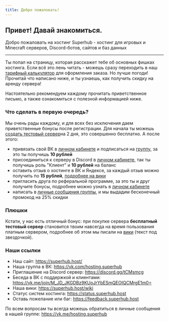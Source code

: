 ```yaml
---
title: Добро пожаловать!
---
```


## Привет! Давай знакомиться.

Добро пожаловать на хостинг Superhub - хостинг для игровых и Minecraft серверов, Discord-ботов, сайтов и баз данных

---

Ты попал на страницу, которая расскажет тебе об основных фишках хостинга. Если всё это лень читать - можешь сразу переходить в наш [тарифный калькулятор](https://superhub.host/order) для оформления заказа. Но лучше погоди! Прочитай что написано ниже, и ты узнаешь, как получить скидку на аренду сервера!

Настоятельно рекомендуем каждому прочитать приветственное письмо, а также ознакомиться с полезной информацией ниже. 

### Что сделать в первую очередь?

Мы очень рады каждому, и для всех без исключения даем приветственные бонусы после регистрации. Для начала ты можешь [создать тестовый сервер](https://superhub.host/testserver)на 2 дня, это совершенно бесплатно. А после этого:

- привязать свой ВК в [личном кабинете](https://superhub.host/account/integrations) и подписаться на [группу](https://vk.com/hosting.superhub), за это ты получишь **10 рублей**
- присоединиться к серверу в Discord в [личном кабинете](https://superhub.host/account/integrations), так ты получишь роль "Клиент" и **10 рублей** на баланс
- оставить отзыв о хостинге в ВК и Яндексе, за каждый отзыв можно получить по **15 рублей**, [подробнее на вики](https://superhub.host/faq/bonus)
- пригласить друга по реферальной программе, за это ты и друг получите бонусы, подробнее можно узнать в [личном кабинете](https://superhub.host/account/referral)
- написать в [личные сообщения группы](https://vk.me/hosting.superhub), и мы выдадим бесконечный промокод на 25% скидки

### Плюшки

Кстати, у нас есть отличный бонус: при покупке сервера **бесплатный тестовый сервер** становится твоим навсегда на время пользования платным сервером, подробнее об этом мы писали на [вики](https://superhub.host/docs/test-server) (текст под звездочкой).

### Наши ссылки

- Наш сайт: https://superhub.host/
- Наша группа в ВК: https://vk.com/hosting.superhub
- Приглашение на Discord сервер: https://discord.gg/tCMsmcg
- Беседа в ВК с поддержкой и клиентами: https://vk.me/join/M_JD_JKGDBz9KUoJrYbESmQEOIQCMrgE1m0=
- Наша вики: https://superhub.host/wiki
- Статус систем хостинга: https://status.superhub.host
- Оставь пожелание или баг: https://feedback.superhub.host

По всем вопросам ты всегда можешь обратиться в личные сообщения в нашей группе: https://vk.me/hosting.superhub
